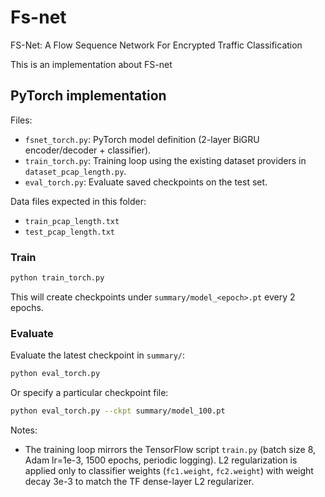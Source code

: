 # Fs-net
FS-Net: A Flow Sequence Network For Encrypted Traffic Classification

This is an implementation about FS-net
 
## PyTorch implementation

Files:
- `fsnet_torch.py`: PyTorch model definition (2-layer BiGRU encoder/decoder + classifier).
- `train_torch.py`: Training loop using the existing dataset providers in `dataset_pcap_length.py`.
- `eval_torch.py`: Evaluate saved checkpoints on the test set.

Data files expected in this folder:
- `train_pcap_length.txt`
- `test_pcap_length.txt`

### Train

```bash
python train_torch.py
```

This will create checkpoints under `summary/model_<epoch>.pt` every 2 epochs.

### Evaluate

Evaluate the latest checkpoint in `summary/`:

```bash
python eval_torch.py
```

Or specify a particular checkpoint file:

```bash
python eval_torch.py --ckpt summary/model_100.pt
```

Notes:
- The training loop mirrors the TensorFlow script `train.py` (batch size 8, Adam lr=1e-3, 1500 epochs, periodic logging). L2 regularization is applied only to classifier weights (`fc1.weight`, `fc2.weight`) with weight decay 3e-3 to match the TF dense-layer L2 regularizer.